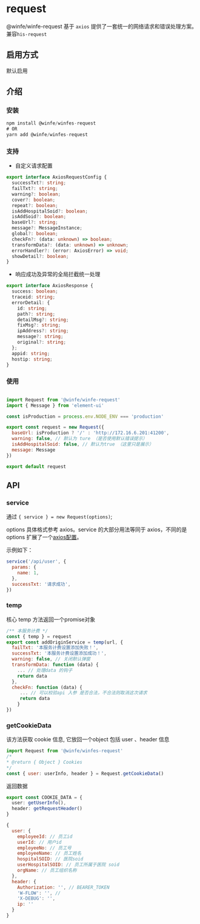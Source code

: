 # request

@winfe/winfe-request 基于 `axios` 提供了一套统一的网络请求和错误处理方案。兼容`his-request`

## 启用方式
默认启用

## 介绍

### 安装

```javascript
npm install @winfe/winfes-request
# OR
yarn add @winfe/winfes-request
```
### 支持
- 自定义请求配置
```typescript
export interface AxiosRequestConfig {
  successTxt?: string;
  failTxt?: string;
  warning?: boolean;
  cover?: boolean;
  repeat?: boolean;
  isAddHospitalSoid?: boolean;
  isAddSoid?: boolean;
  baseUrl?: string;
  message?: MessageInstance;
  global?: boolean;
  checkFn?: (data: unknown) => boolean;
  transformData?: (data: unknown) => unknown;
  errorHandler?: (error: AxiosError) => void;
  showDetail?: boolean;
}
```
- 响应成功及异常的全局拦截统一处理
```typescript
export interface AxiosResponse {
  success: boolean;
  traceid: string;
  errorDetail: {
    id: string;
    path?: string;
    detailMsg?: string;
    fixMsg?: string;
    ipAddress?: string;
    message?: string;
    original?: string;
  };
  appid: string;
  hostip: string;
}
```


### 使用

```javascript

import Request from '@winfe/winfe-request'
import { Message } from 'element-ui'

const isProduction = process.env.NODE_ENV === 'production'

export const request = new Request({
  baseUrl: isProduction ? '/' : 'http://172.16.6.201:41200',
  warning: false, // 默认为 ture （是否使用默认错误提示）
  isAddHospitalSoid: false, // 默认为true （这里只是展示）
  message: Message
})

export default request
```


## API

### service
通过 `{ service } = new Request(options)`; 

options 具体格式参考 axios。service 的大部分用法等同于 axios，不同的是 options 扩展了一个[axios配置](/plugins/request.html#支持)。

示例如下：

```javascript
service('/api/user', {
  params: {
    name: 1,
  },
  successTxt: '请求成功',
})
```


### temp

核心 temp 方法返回一个promise对象

``` javascript
/** 本服务计费 */
const { temp } = request
export const addOriginService = temp(url, {
  failTxt: '本服务计费设置添加失败！',
  successTxt: '本服务计费设置添加成功！',
  warning: false, // 关闭默认弹窗
  transformData: function (data) {
  	... // 处理data 的钩子
    return data
  },
  checkFn: function (data) {
	 ... // 可以校验api 入参 是否合法，不合法则取消这次请求
	 return data
	}
})
```

### getCookieData

该方法获取 cookie 信息, 它放回一个object 包括 user 、header 信息

```javascript
import Request from '@winfe/winfes-request'
/*
* @return { Object } Cookies
*/
const { user: userInfo, header } = Request.getCookieData()
```

返回数据

```typescript
export const COOKIE_DATA = {
  user: getUserInfo(),
  header: getRequestHeader()
}
```

```javascript
{
  user: {
    employeeId: // 员工id
    userId: // 用户id
    employeeNo: // 员工号
    employeeName: // 员工姓名
    hospitalSOID: // 医院soid 
    userHospitalSOID: // 员工所属于医院 soid
    orgName: // 员工组织名称
  },
  header: {
    Authorization: '', // BEARER_TOKEN
    'W-FLOW': '', //
    'X-DEBUG': '',
    ip: ''
  }
}
```


